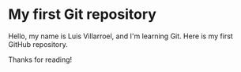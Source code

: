 # My first Git repository

Hello, my name is Luis Villarroel, and I'm learning Git. Here is my first GitHub repository.


Thanks for reading!